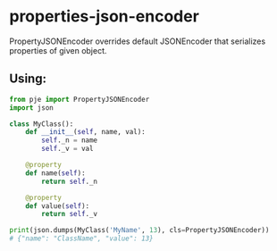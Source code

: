 # properties-json-encoder

PropertyJSONEncoder overrides default JSONEncoder that serializes properties of given object.

## Using:

```python
from pje import PropertyJSONEncoder
import json

class MyClass():
    def __init__(self, name, val):
        self._n = name
        self._v = val

    @property
    def name(self):
        return self._n

    @property
    def value(self):
        return self._v

print(json.dumps(MyClass('MyName', 13), cls=PropertyJSONEncoder))
# {"name": "ClassName", "value": 13}
```